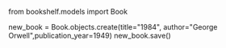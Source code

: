 from bookshelf.models import Book

new_book = Book.objects.create(title="1984", author="George Orwell",publication_year=1949)
new_book.save()